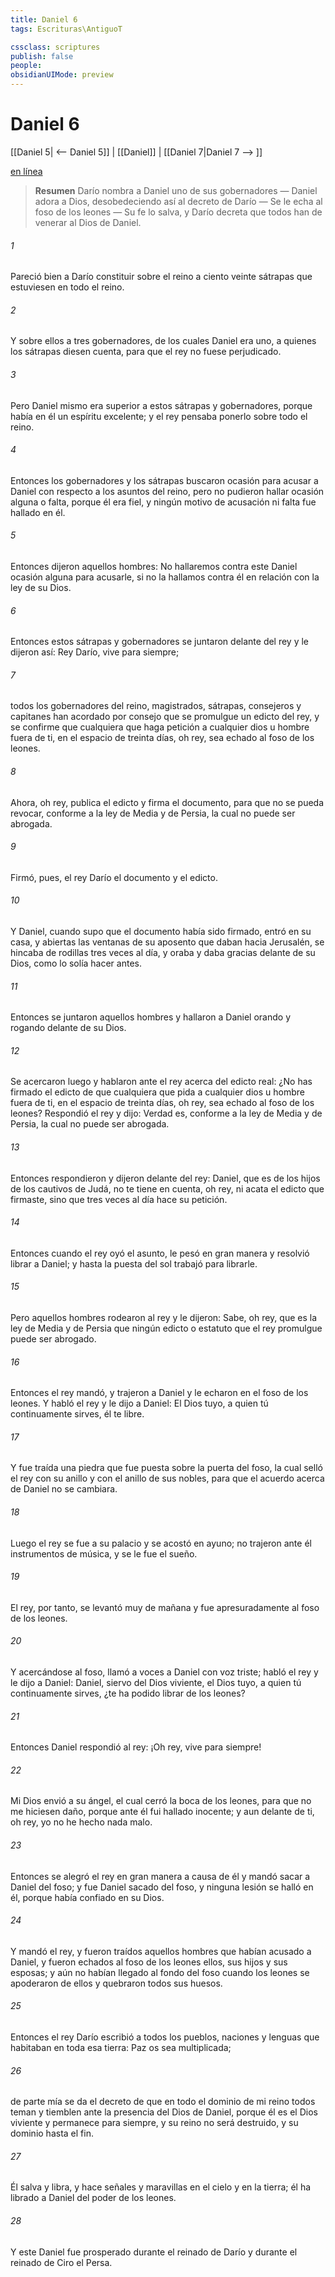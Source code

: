 ```yaml
---
title: Daniel 6
tags: Escrituras\AntiguoT

cssclass: scriptures
publish: false
people:
obsidianUIMode: preview
---
```


# Daniel 6
[[Daniel 5| <-- Daniel 5]] | [[Daniel]] | [[Daniel 7|Daniel 7 --> ]]

[en línea](https://churchofjesuschrist.org/study/scriptures/ot/dan/6?lang=spa)

> __Resumen__
Darío nombra a Daniel uno de sus gobernadores — Daniel adora a Dios, desobedeciendo así al decreto de Darío — Se le echa al foso de los leones — Su fe lo salva, y Darío decreta que todos han de venerar al Dios de Daniel.

###### 1 
Pareció bien a Darío constituir sobre el reino a ciento veinte sátrapas que estuviesen en todo el reino.

###### 2 
Y sobre ellos a tres gobernadores, de los cuales Daniel era uno, a quienes los sátrapas diesen cuenta, para que el rey no fuese perjudicado.

###### 3 
Pero Daniel mismo era superior a estos sátrapas y gobernadores, porque había en él un espíritu excelente; y el rey pensaba ponerlo sobre todo el reino.

###### 4 
Entonces los gobernadores y los sátrapas buscaron ocasión para acusar a Daniel con respecto a los asuntos del reino, pero no pudieron hallar ocasión alguna o falta, porque él era fiel, y ningún motivo de acusación ni falta fue hallado en él.

###### 5 
Entonces dijeron aquellos hombres: No hallaremos contra este Daniel ocasión alguna para acusarle, si no la hallamos contra él en relación con la ley de su Dios.

###### 6 
Entonces estos sátrapas y gobernadores se juntaron delante del rey y le dijeron así: Rey Darío, vive para siempre;

###### 7 
todos los gobernadores del reino, magistrados, sátrapas, consejeros y capitanes han acordado por consejo que se promulgue un edicto del rey, y se confirme que cualquiera que haga petición a cualquier dios u hombre fuera de ti, en el espacio de treinta días, oh rey, sea echado al foso de los leones.

###### 8 
Ahora, oh rey, publica el edicto y firma el documento, para que no se pueda revocar, conforme a la ley de Media y de Persia, la cual no puede ser abrogada.

###### 9 
Firmó, pues, el rey Darío el documento y el edicto.

###### 10 
Y Daniel, cuando supo que el documento había sido firmado, entró en su casa, y abiertas las ventanas de su aposento que daban hacia Jerusalén, se hincaba de rodillas tres veces al día, y oraba y daba gracias delante de su Dios, como lo solía hacer antes.

###### 11 
Entonces se juntaron aquellos hombres y hallaron a Daniel orando y rogando delante de su Dios.

###### 12 
Se acercaron luego y hablaron ante el rey acerca del edicto real: ¿No has firmado el edicto de que cualquiera que pida a cualquier dios u hombre fuera de ti, en el espacio de treinta días, oh rey, sea echado al foso de los leones? Respondió el rey y dijo: Verdad es, conforme a la ley de Media y de Persia, la cual no puede ser abrogada.

###### 13 
Entonces respondieron y dijeron delante del rey: Daniel, que es de los hijos de los cautivos de Judá, no te tiene en cuenta, oh rey, ni acata el edicto que firmaste, sino que tres veces al día hace su petición.

###### 14 
Entonces cuando el rey oyó el asunto, le pesó en gran manera y resolvió librar a Daniel; y hasta la puesta del sol trabajó para librarle.

###### 15 
Pero aquellos hombres rodearon al rey y le dijeron: Sabe, oh rey, que es la ley de Media y de Persia que ningún edicto o estatuto que el rey promulgue puede ser abrogado.

###### 16 
Entonces el rey mandó, y trajeron a Daniel y le echaron en el foso de los leones. Y habló el rey y le dijo a Daniel: El Dios tuyo, a quien tú continuamente sirves, él te libre.

###### 17 
Y fue traída una piedra que fue puesta sobre la puerta del foso, la cual selló el rey con su anillo y con el anillo de sus nobles, para que el acuerdo acerca de Daniel no se cambiara.

###### 18 
Luego el rey se fue a su palacio y se acostó en ayuno; no trajeron ante él instrumentos de música, y se le fue el sueño.

###### 19 
El rey, por tanto, se levantó muy de mañana y fue apresuradamente al foso de los leones.

###### 20 
Y acercándose al foso, llamó a voces a Daniel con voz triste; habló el rey y le dijo a Daniel: Daniel, siervo del Dios viviente, el Dios tuyo, a quien tú continuamente sirves, ¿te ha podido librar de los leones?

###### 21 
Entonces Daniel respondió al rey: ¡Oh rey, vive para siempre!

###### 22 
Mi Dios envió a su ángel, el cual cerró la boca de los leones, para que no me hiciesen daño, porque ante él fui hallado inocente; y aun delante de ti, oh rey, yo no he hecho nada malo.

###### 23 
Entonces se alegró el rey en gran manera a causa de él y mandó sacar a Daniel del foso; y fue Daniel sacado del foso, y ninguna lesión se halló en él, porque había confiado en su Dios.

###### 24 
Y mandó el rey, y fueron traídos aquellos hombres que habían acusado a Daniel, y fueron echados al foso de los leones ellos, sus hijos y sus esposas; y aún no habían llegado al fondo del foso cuando los leones se apoderaron de ellos y quebraron todos sus huesos.

###### 25 
Entonces el rey Darío escribió a todos los pueblos, naciones y lenguas que habitaban en toda esa tierra: Paz os sea multiplicada;

###### 26 
de parte mía se da el decreto de que en todo el dominio de mi reino todos teman y tiemblen ante la presencia del Dios de Daniel, porque él es el Dios viviente y permanece para siempre, y su reino no será destruido, y su dominio  hasta el fin.

###### 27 
Él salva y libra, y hace señales y maravillas en el cielo y en la tierra; él ha librado a Daniel del poder de los leones.

###### 28 
Y este Daniel fue prosperado durante el reinado de Darío y durante el reinado de Ciro el Persa.

